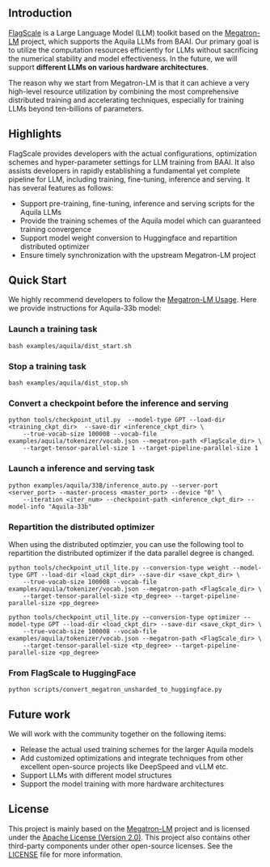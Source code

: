 ## Introduction

[FlagScale](https://github.com/FlagOpen/FlagScale.git) is a Large Language Model (LLM) toolkit based on the [Megatron-LM](https://github.com/NVIDIA/Megatron-LM) project, which supports the Aquila LLMs from BAAI. Our primary goal is to utilize the computation resources efficiently for LLMs without sacrificing the numerical stability and model effectiveness. In the future, we will support **different LLMs on various hardware architectures**. 

The reason why we start from Megatron-LM is that it can achieve a very high-level resource utilization by combining the most comprehensive distributed training and accelerating techniques, especially for training LLMs beyond ten-billions of parameters. 

## Highlights
FlagScale provides developers with the actual configurations, optimization schemes and hyper-parameter settings for LLM training from BAAI. It also assists developers in rapidly establishing a fundamental yet complete pipeline for LLM, including training, fine-tuning, inference and serving. It has several features as follows:

- Support pre-training, fine-tuning, inference and serving scripts for the Aquila LLMs
- Provide the training schemes of the Aquila model which can guaranteed training convergence
- Support model weight conversion to Huggingface and repartition distributed optimizer
- Ensure timely synchronization with the upstream Megatron-LM project

## Quick Start

We highly recommend developers to follow the [Megatron-LM Usage](./README_original.md#contents). Here we provide instructions for Aquila-33b model: 

### Launch a training task

```
bash examples/aquila/dist_start.sh
```

### Stop a training task

```
bash examples/aquila/dist_stop.sh
```

### Convert a checkpoint before the inference and serving

```
python tools/checkpoint_util.py  --model-type GPT --load-dir <training_ckpt_dir>  --save-dir <inference_ckpt_dir> \
    --true-vocab-size 100008 --vocab-file examples/aquila/tokenizer/vocab.json --megatron-path <FlagScale_dir> \
    --target-tensor-parallel-size 1 --target-pipeline-parallel-size 1
```

### Launch a inference and serving task

```
python examples/aquila/33B/inference_auto.py --server-port <server_port> --master-process <master_port> --device "0" \
    --iteration <iter_num> --checkpoint-path <inference_ckpt_dir> --model-info "Aquila-33b"
```

### Repartition the distributed optimizer

When using the distributed optimzier, you can use the following tool to repartition the distributed optimizer if the data parallel degree is changed.

```
python tools/checkpoint_util_lite.py --conversion-type weight --model-type GPT --load-dir <load_ckpt_dir> --save-dir <save_ckpt_dir> \ 
    --true-vocab-size 100008 --vocab-file examples/aquila/tokenizer/vocab.json --megatron-path <FlagScale_dir> \
    --target-tensor-parallel-size <tp_degree> --target-pipeline-parallel-size <pp_degree>

python tools/checkpoint_util_lite.py --conversion-type optimizer --model-type GPT --load-dir <load_ckpt_dir> --save-dir <save_ckpt_dir> \
    --true-vocab-size 100008 --vocab-file examples/aquila/tokenizer/vocab.json --megatron-path <FlagScale_dir> \
    --target-tensor-parallel-size <tp_degree> --target-pipeline-parallel-size <pp_degree>
```

### From FlagScale to HuggingFace

```
python scripts/convert_megatron_unsharded_to_huggingface.py
```

## Future work

We will work with the community together on the following items:

* Release the actual used training schemes for the larger Aquila models 
* Add customized optimizations and integrate techniques from other excellent open-source projects like DeepSpeed and vLLM etc. 
* Support LLMs with different model structures 
* Support the model training with more hardware architectures

## License
This project is mainly based on the [Megatron-LM](https://github.com/NVIDIA/Megatron-LM) project and is licensed under the [Apache License (Version 2.0)](https://github.com/FlagOpen/FlagScale/blob/main/LICENSE). This project also contains other third-party components under other open-source licenses. See the [LICENSE](https://github.com/FlagOpen/FlagScale/blob/main/LICENSE) file for more information.